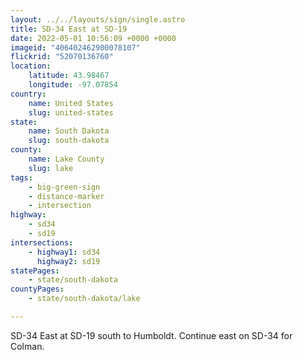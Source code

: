 ```yaml
---
layout: ../../layouts/sign/single.astro
title: SD-34 East at SD-19
date: 2022-05-01 10:56:09 +0000 +0000
imageid: "406402462900078107"
flickrid: "52070136760"
location:
    latitude: 43.98467
    longitude: -97.07854
country:
    name: United States
    slug: united-states
state:
    name: South Dakota
    slug: south-dakota
county:
    name: Lake County
    slug: lake
tags:
    - big-green-sign
    - distance-marker
    - intersection
highway:
    - sd34
    - sd19
intersections:
    - highway1: sd34
      highway2: sd19
statePages:
    - state/south-dakota
countyPages:
    - state/south-dakota/lake

---
```

SD-34 East at SD-19 south to Humboldt.  Continue east on SD-34 for Colman.
